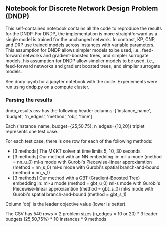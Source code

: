 ## Notebook for Discrete Network Design Problem (DNDP)

This self-contained notebook contains all the code to reproduce the results for the DNDP.  For DNDP, the implementation is more straightforward as a single model is trained for the unchanged network. In contrast, KP, CNP, and DRP use trained models across instances with variable parameters.  This assumption for DNDP allows simpler models to be used, i.e., feed-forward networks and gradient-boosted trees, and simpler surrogate models. his assumption for DNDP allow simplier models to be used, i.e., feed-forward networks and gradient boosted trees, and simplier surrogate models.  

See dndp.ipynb for a jupyter notebook with the code.  Experiements were run using dndp.py on a compute cluster.



### Parsing the results

dndp_results.csv has the following header columns: ['instance_name', 'budget', 'n_edges', 'method', 'obj', 'time']

Each (instance_name, budget={25,50,75}, n_edges={10,20}) triplet represents one test case.

For each test case, there is one row for each of the following methods:
- [3 methods] The MKKT solver at time limits 5, 10, 30 seconds
- [3 methods] Our method with an NN embedding in:
    ml-u mode (method = nn_u_0)
    ml-s mode with Gurobi's Piecewise-linear approxiamtion (method = nn_s_0)
    ml-s mode with Gurobi's spatial branch-and-bound (method = nn_s_1)
- [3 methods] Our method with a GBT (Gradient-Boosted Tree) embedding in:
    ml-u mode (method = gbt_u_0)
    ml-s mode with Gurobi's Piecewise-linear approxiamtion (method = gbt_s_0)
    ml-s mode with Gurobi's spatial branch-and-bound (method = gbt_s_1)

Column 'obj' is the leader objective value (lower is better).

The CSV has 540 rows = 2 problem sizes (n_edges = 10 or 20) * 3 leader budgets (25,50,75%) * 10 instances * 9 methods
